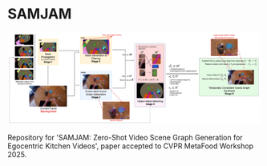 # SAMJAM

![SAMJAM architecture](architecture.png)

Repository for 'SAMJAM: Zero-Shot Video Scene Graph Generation for Egocentric Kitchen Videos', paper accepted to CVPR MetaFood Workshop 2025.
